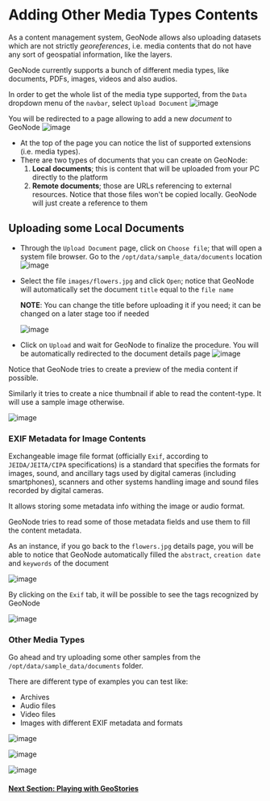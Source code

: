# Adding Other Media Types Contents
As a content management system, GeoNode allows also uploading datasets which are not strictly *georeferences*, i.e. media contents that do not have any sort of geospatial information, like the layers.

GeoNode currently supports a bunch of different media types, like documents, PDFs, images, videos and also audios.

In order to get the whole list of the media type supported, from the `Data` dropdown menu of the `navbar`, select `Upload Document`
   ![image](https://user-images.githubusercontent.com/1278021/125596725-0f3df4c1-2bd4-49d5-8ede-45cb847b51c8.png)

You will be redirected to a page allowing to add a new *document* to GeoNode
   ![image](https://user-images.githubusercontent.com/1278021/125596918-fac5a8fd-3f5f-4166-91e5-07e9321b99d1.png)

- At the top of the page you can notice the list of supported extensions (i.e. media types).
- There are two types of documents that you can create on GeoNode:
   1. **Local documents**; this is content that will be uploaded from your PC directly to the platform
   2. **Remote documents**; those are URLs referencing to external resources. Notice that those files won't be copied locally. GeoNode will just create a reference to them

## Uploading some Local Documents
 - Through the `Upload Document` page, click on `Choose file`; that will open a system file browser. Go to the `/opt/data/sample_data/documents` location
     ![image](https://user-images.githubusercontent.com/1278021/125597787-afbd5ad6-03f7-4b7b-8a83-c18716af50c2.png)

 - Select the file `images/flowers.jpg` and click `Open`; notice that GeoNode will automatically set the document `title` equal to the `file name`
 
   **NOTE**: You can change the title before uploading it if you need; it can be changed on a later stage too if needed
  
     ![image](https://user-images.githubusercontent.com/1278021/125598146-adceb591-81a5-446f-a53e-0be630105262.png)

 - Click on `Upload` and wait for GeoNode to finalize the procedure. You will be automatically redirected to the document details page
     ![image](https://user-images.githubusercontent.com/1278021/125598687-dfdc225e-5f07-4be6-bf26-e6b37e4b5250.png)

Notice that GeoNode tries to create a preview of the media content if possible.

Similarly it tries to create a nice thumbnail if able to read the content-type. It will use a sample image otherwise.

   ![image](https://user-images.githubusercontent.com/1278021/125599966-657f67d0-8296-408f-8a18-05c795e76bb4.png)

### EXIF Metadata for Image Contents
Exchangeable image file format (officially `Exif`, according to `JEIDA/JEITA/CIPA` specifications) is a standard that specifies the formats for images, sound, and ancillary tags used by digital cameras (including smartphones), scanners and other systems handling image and sound files recorded by digital cameras.

It allows storing some metadata info withing the image or audio format.

GeoNode tries to read some of those metadata fields and use them to fill the content metadata.

As an instance, if you go back to the `flowers.jpg` details page, you will be able to notice that GeoNode automatically filled the `abstract`, `creation date` and `keywords` of the document

   ![image](https://user-images.githubusercontent.com/1278021/125601340-94605ab7-03ca-4b4c-aeb2-2a097ce9e409.png)

By clicking on the `Exif` tab, it will be possible to see the tags recognized by GeoNode

   ![image](https://user-images.githubusercontent.com/1278021/125601653-68cd59ec-e98f-4f39-be83-e09a32a07ba9.png)

### Other Media Types
Go ahead and try uploading some other samples from the `/opt/data/sample_data/documents` folder.

There are different type of examples you can test like:
 - Archives
 - Audio files
 - Video files
 - Images with different EXIF metadata and formats

![image](https://user-images.githubusercontent.com/1278021/125605081-695c94c7-c9ed-429d-9429-eef4729b95c3.png)

![image](https://user-images.githubusercontent.com/1278021/125605102-2f3ae0a6-c1a6-4e3c-a908-4ff1d50341b6.png)

![image](https://user-images.githubusercontent.com/1278021/125605135-8805ae61-4342-47dc-90de-5b21c464669f.png)

#### [Next Section: Playing with GeoStories](ADD_GEOSTORIES.md)

